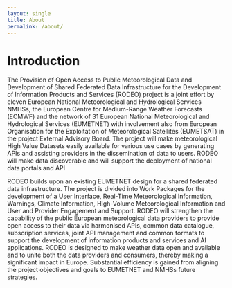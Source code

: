 ```yaml
---
layout: single
title: About
permalink: /about/
---
```


# Introduction

The Provision of Open Access to Public Meteorological Data and Development of Shared Federated Data Infrastructure for the Development of Information Products and
Services (RODEO) project is a joint effort by eleven European National Meteorological and Hydrological Services NMHSs, the European Centre for Medium-Range Weather
Forecasts (ECMWF) and the network of 31 European National Meteorological and Hydrological Services (EUMETNET) with involvement also from European Organisation for the
Exploitation of Meteorological Satellites (EUMETSAT) in the project External Advisory Board. The project will make meteorological High Value Datasets easily available
for various use cases by generating APIs and assisting providers in the dissemination of data to users. RODEO will make data discoverable and will support the deployment
of national data portals and API

RODEO builds upon an existing EUMETNET design for a shared federated data infrastructure. The project is divided into Work Packages for the development of a User
Interface, Real-Time Meteorological Information, Warnings, Climate Information, High-Volume Meteorological Information and User and Provider Engagement and Support.
RODEO will strengthen the capability of the public European meteorological data providers to provide open access to their data via harmonised APIs, common data
catalogue, subscription services, joint API management and common formats to support the development of information products and services and AI applications. RODEO is
designed to make weather data open and available and to unite both the data providers and consumers, thereby making a significant impact in Europe. Substantial
efficiency is gained from aligning the project objectives and goals to EUMETNET and NMHSs future strategies.
